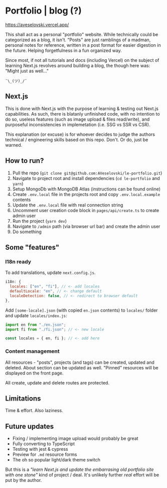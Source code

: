 # Portfolio | blog (?)

https://aveselovski.vercel.app/

This shall act as a personal "portfolio" website. While technically could be categorized as a blog, it isn't. "Posts" are just ramblings of a madman, personal notes for reference, written in a post format for easier digestion in the future. Helping forgetfulness in a fun organized way.

Since most, if not all tutorials and docs (including Vercel) on the subject of learning Next.js revolves around building a blog, the though here was: "Might just as well..."

`¯\_(ツ)_/¯`

## Next.js

This is done with Next.js with the purpose of learning & testing out Next.js capabilities. As such, there is blatanly unfinished code, with no intention to do so, useless features (such as image upload & files read/write), and purposeful inconsistencies in implemetation (i.e. SSG vs SSR vs CSR).

This explanation (or excuse) is for whoever decides to judge the authors technical / engineering skills based on this repo. Don't. Or do, just be warned.

## How to run?

1. Pull the repo (`git clone git@github.com:AVeselovski/le-portfolio.git`)
2. Navigate to project root and install dependencies (`cd le-portfolio` and `yarn`)
3. Setup MongoDb with MongoDB Atlas (instructions can be found online)
4. Create `.env.local` file in the projects root and copy `.env.local.example` contents
5. Update the `.env.local` file with real connection string
6. Uncomment user creation code block in `pages/api/create.ts` to create admin user
7. Run the project (`yarn dev`)
8. Navigate to `/admin` path (via browser url bar) and create the admin user
9. Do something

## Some "features"

### I18n ready

To add translations, update `next.config.js`.

```js
i18n: {
  locales: ["en", "fi"], // <- add locales
  defaultLocale: "en", // <- change default
  localeDetection: false, // <- redirect to browser default
},
```

Add `[some-locale].json` (with copied `en.json` contents) to `locales/` folder and update `locales/index.js`:

```js
import en from "./en.json";
import fi from "./fi.json"; // <- new locale

const locales = { en, fi }; // <- add here
```

### Content management

All resources - "posts", projects (and tags) can be created, updated and deleted. About section can be updated as well. "Pinned" resources will be displayed on the front page.

All create, update and delete routes are protected.

## Limitations

Time & effort. Also laziness.

## Future updates

- Fixing / implementing image upload would probably be great
- Fully converting to TypeScript
- Testing with jest & cypress
- Preview for `.md` resource forms
- The oh so popular light/dark theme switch

But this is a _"learn Next.js and update the embarrasing old portfolio site with one stone"_ kind of project / deal. It's unlikely further _real_ effort will be put by the author.
